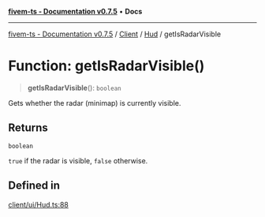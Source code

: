 [**fivem-ts - Documentation v0.7.5**](../../../../../README.md) • **Docs**

***

[fivem-ts - Documentation v0.7.5](../../../../../README.md) / [Client](../../../README.md) / [Hud](../README.md) / getIsRadarVisible

# Function: getIsRadarVisible()

> **getIsRadarVisible**(): `boolean`

Gets whether the radar (minimap) is currently visible.

## Returns

`boolean`

`true` if the radar is visible, `false` otherwise.

## Defined in

[client/ui/Hud.ts:88](https://github.com/Purpose-Dev/fivem-ts/blob/main/src/client/ui/Hud.ts#L88)
